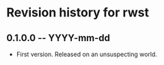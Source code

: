 # Revision history for rwst

## 0.1.0.0 -- YYYY-mm-dd

* First version. Released on an unsuspecting world.
